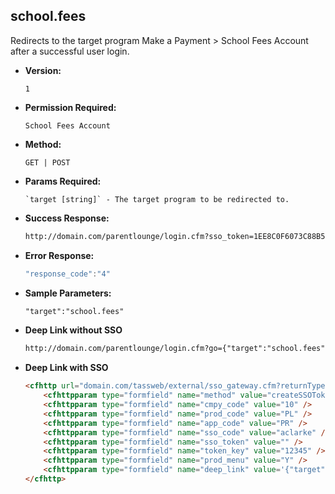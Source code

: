 **school.fees**
----
  Redirects to the target program Make a Payment > School Fees Account after a successful user login.

* **Version:**

  	`1`

* **Permission Required:**

  	`School Fees Account`

* **Method:**

  	`GET | POST`
  
*  **Params Required:**

	   `target [string]` - The target program to be redirected to.

* **Success Response:**

    ```HTML
    http://domain.com/parentlounge/login.cfm?sso_token=1EE8C0F6073C88B52AC9EA08D62937C1
    ```
    
* **Error Response:**

    ```javascript
    "response_code":"4"
    ```
    
* **Sample Parameters:**

	```HTML
	"target":"school.fees"
	```

* **Deep Link without SSO**

	```HTML
	http://domain.com/parentlounge/login.cfm?go={"target":"school.fees","prod_menu":"Y"}
	```
  
* **Deep Link with SSO**

	```HTML
	<cfhttp url="domain.com/tassweb/external/sso_gateway.cfm?returnType=json" method="post" result="SSOResult" resolveurl="true">
		<cfhttpparam type="formfield" name="method" value="createSSOToken" />
		<cfhttpparam type="formfield" name="cmpy_code" value="10" />
		<cfhttpparam type="formfield" name="prod_code" value="PL" />
		<cfhttpparam type="formfield" name="app_code" value="PR" />
		<cfhttpparam type="formfield" name="sso_code" value="aclarke" />
		<cfhttpparam type="formfield" name="sso_token" value="" />
		<cfhttpparam type="formfield" name="token_key" value="12345" />
		<cfhttpparam type="formfield" name="prod_menu" value="Y" />
		<cfhttpparam type="formfield" name="deep_link" value='{"target":"school.fees"}' />
	</cfhttp>
	```